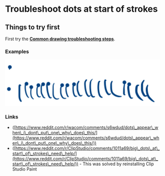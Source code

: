 # Troubleshoot dots at start of strokes

## Things to try first

First try the [**Common drawing troubleshooting steps**](common-drawing-troubleshooting-steps.md).&#x20;

### Examples

![](<../.gitbook/assets/image (303).png>)

### Links

* ([https://www.reddit.com/r/wacom/comments/s6wdud/dots\_appear\_when\_i\_dont\_put\_one\_why\_does\_this/](https://www.reddit.com/r/wacom/comments/s6wdud/dots\_appear\_when\_i\_dont\_put\_one\_why\_does\_this/))
* ([https://www.reddit.com/r/ClipStudio/comments/1011a69/big\_dots\_at\_start\_of\_strokes\_need\_help/](https://www.reddit.com/r/ClipStudio/comments/1011a69/big\_dots\_at\_start\_of\_strokes\_need\_help/)) - This was solved by reinstalling Clip Studio Paint





##


